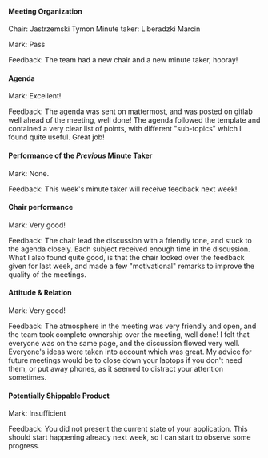 #### Meeting Organization

Chair: Jastrzemski Tymon
Minute taker: Liberadzki Marcin

Mark: Pass

Feedback: The team had a new chair and a new minute taker, hooray!

#### Agenda

Mark: Excellent!

Feedback: The agenda was sent on mattermost, and was posted on gitlab well ahead of the meeting, well done! The agenda
followed the template and contained a very clear list of points, with different "sub-topics" which I found quite useful.
Great job!

#### Performance of the *Previous* Minute Taker

Mark: None.

Feedback: This week's minute taker will receive feedback next week!

#### Chair performance

Mark: Very good!

Feedback: The chair lead the discussion with a friendly tone, and stuck to the agenda closely. Each subject received
enough time in the discussion. What I also found quite good, is that the chair looked over the feedback given for last
week, and made a few "motivational" remarks to improve the quality of the meetings.

#### Attitude & Relation

Mark: Very good!

Feedback: The atmosphere in the meeting was very friendly and open, and the team took complete ownership over the
meeting, well done! I felt that everyone was on the same page, and the discussion flowed very well. Everyone's ideas
were taken into account which was great. My advice for future meetings would be to close down your laptops if you don't
need them, or put away phones, as it seemed to distract your attention sometimes.

#### Potentially Shippable Product

Mark: Insufficient

Feedback: You did not present the current state of your application. This should start happening already next week, so I
can start to observe some progress.